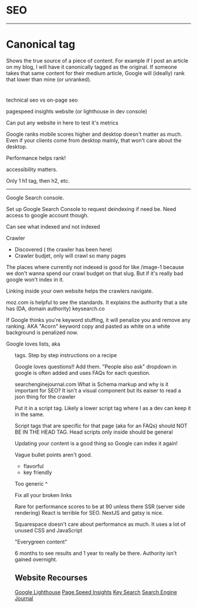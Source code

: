 # SEO

---

# Canonical tag
Shows the true source of a piece of content.
For example if I post an article on my blog, I will have it canonically tagged 
as the original. If someone takes that same content for their medium article, 
Google will (ideally) rank that lower than mine (or unranked).

 # 

technical seo vs on-page seo

pagespeed insights website (or lighthouse in dev console)

Can put any website in here to test it's metrics

Google ranks mobile scores higher and desktop doesn't matter as much.
Even if your clients come from desktop mainly, that won't care about the desktop.

Performance helps rank!

accessibility matters.

Only 1 h1 tag, then h2, etc. 


---

Google Search console. 

Set up Google Search Console to request deindexing if need be. 
Need access to google account though.

Can see what indexed and not indexed

Crawler
- Discovered ( the crawler has been here)
- Crawler budjet, only will crawl so many pages

The places where currently not indexed is good for like /image-1 because we don't wanna spend our crawl budget on that slug.
But if it's really bad google won't index in it.

Linking inside your own website helps the crawlers navigate.

moz.com is helpful to see the standards. It explains the authority that a site has
(DA, domain authority)
keysearch.co

If Google thinks you're keyword stuffing, it will penalize you and remove any ranking.
AKA "Acorn" keyword copy and pasted as white on a white background is penalized now.

Google loves lists, aka <ul> tags.
Step by step instructions on a recipe

Google loves questions!! Add them.
"People also ask" dropdown in google is often added and uses FAQs for each question.

searchenginejournal.com
What is Schema markup and why is it important for SEO?
It isn't a visual component but its eaiser to read a json thing for the crawler

Put it in a script tag. Likely a lower script tag where I as a dev can keep it in the same.

Script tags that are specific for that page (aka for an FAQs) should NOT BE IN THE HEAD TAG. 
Head scripts only inside should be general

Updating your content is a good thing so Google can index it again!

Vague bullet points aren't good.
- flavorful
- key friendly

Too generic ^

Fix all your broken links

Rare for performance scores to be at 90 unless there SSR (server side rendering)
React is terrible for SEO.
NextJS and gatsy is nice.

Squarespace doesn't care about performance as much. It uses a lot of unused CSS and JavaScript

"Everygreen content"

6 months to see results and 1 year to really be there.
Authority isn't gained overnight.

## Website Recourses
[Google Lighthouse](https://googlechrome.github.io/lighthouse/treemap/?gzip=1#)
[Page Speed Insights](https://pagespeed.web.dev/)
[Key Search](keysearch.co)
[Search Engine Journal](searchenginejournal.com)


